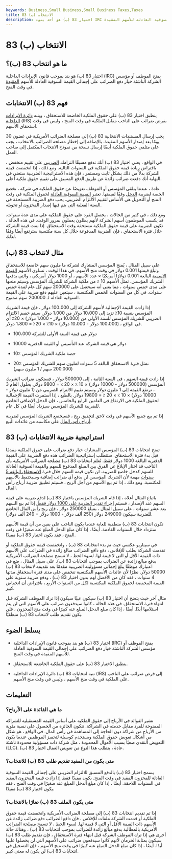 ```yaml
---
keywords: Business,Small Business,Small Business Taxes,Taxes
title: 83 (ب) الانتخاب
description: اختيار 83 (ب) هو أحد بنود IRC التي تمنح الموظف أو المؤسس خيار دفع الضرائب مقدمًا على القيمة السوقية العادلة للأسهم المقيدة.
---
```


# 83 (ب) الانتخاب
## ما هو انتخاب 83 (ب)؟

اختيار 83 (ب) هو بند بموجب قانون الإيرادات الداخلية (IRC) يمنح الموظف أو مؤسس الشركة الناشئة خيار دفع الضرائب على إجمالي القيمة السوقية العادلة للأسهم [المقيدة](/restrictedstock) في وقت المنح.

## فهم 83 (ب) الانتخابات

ينطبق اختيار 83 (ب) على حقوق الملكية الخاضعة للاستحقاق ، وينبه [دائرة الإيرادات الداخلية](/irs) (IRS) بفرض ضرائب على الناخب مقابل الملكية في وقت المنح ، وليس في وقت استحقاق الأسهم.

يجب إرسال المستندات الانتخابية 83 (ب) إلى مصلحة الضرائب الأمريكية في غضون 30 يومًا بعد إصدار الأسهم المقيدة. بالإضافة إلى إخطار مصلحة الضرائب بالانتخاب ، يجب على متلقي حقوق الملكية أيضًا إرسال نسخة من نموذج الانتخاب المكتمل إلى صاحب العمل.

في الواقع ، يعني اختيار 83 (ب) أنك تدفع مسبقًا التزامك [الضريبي](/taxliability) على تقييم منخفض ، بافتراض زيادة قيمة حقوق الملكية في السنوات التالية. ومع ذلك ، إذا انخفضت قيمة الشركة بدلاً من ذلك بشكل ثابت ومستمر ، فإن هذه الاستراتيجية الضريبية ستعني في النهاية أنك دفعت ضرائب زائدة عن طريق الدفع المسبق على تقييم حقوق ملكية أعلى.

عادة ، عندما يتلقى المؤسس أو الموظف تعويضًا عن حقوق الملكية في شركة ، تخضع الحصة لضريبة [الدخل](/incometax) وفقًا لقيمتها. تعتبر [القيمة السوقية العادلة](/fairmarketvalue) لحقوق الملكية في وقت المنح أو التحويل هي الأساس لتقييم الالتزام الضريبي. يجب دفع الضريبة المستحقة في السنة الفعلية التي يتم فيها إصدار المخزون أو تحويله.

ومع ذلك ، في كثير من الحالات ، يحصل الفرد على حقوق الملكية على مدى عدة سنوات. قد يكسب الموظفون أسهم الشركة لأنهم يظلون يعملون بمرور الوقت. في هذه الحالة ، تكون الضريبة على قيمة حقوق الملكية مستحقة وقت الاستحقاق. إذا نمت قيمة الشركة خلال فترة الاستحقاق ، فإن الضريبة المدفوعة خلال كل سنة مكتسبة سترتفع أيضًا وفقًا لذلك.

## مثال لانتخاب 83 (ب)

على سبيل المثال ، يُمنح المؤسس المشارك لشركة ما مليون سهم خاضعة للاستحقاق وتبلغ قيمتها 0.001 دولار في وقت منح الأسهم. في هذا الوقت ، تساوي الأسهم [القيمة الاسمية](/parvalue) البالغة 0.001 دولارًا أمريكيًا × عدد الأسهم ، أو 1000 دولار أمريكي ، والتي يدفعها الشريك المؤسس. تمثل الأسهم 10 ٪ من ملكية الشركة للشريك المؤسس وسيتم منحها على مدى خمس سنوات ، مما يعني أنه سيحصل على 200000 سهم كل عام لمدة خمس سنوات. في كل من السنوات الخمس المكتسبة ، سيتعين عليهم دفع ضريبة على القيمة السوقية العادلة لـ 200000 سهم ممنوح.

إذا زادت القيمة الإجمالية لأسهم الشركة إلى 100،000 دولار ، فإن قيمة الشريك المؤسس بنسبة 10٪ تزيد إلى 10،000 دولار من 1،000 دولار. سيتم خصم الالتزام الضريبي للشريك المؤسس للسنة الأولى من (10،000 دولار - 1،000 دولار) × 20٪ أي في الواقع ، (100،000 دولار - 10،000 دولار) × 10٪ × 20٪ = 1،800 دولار.

- 100،000 دولار هي قيمة السنة الأولى للشركة

- 10000 دولار هي قيمة الشركة عند التأسيس أو القيمة الدفترية

- 10٪ حصة ملكية الشريك المؤسس

- 20٪ تمثل فترة الاستحقاق البالغة 5 سنوات لمليون سهم للشريك المؤسس (200.000 سهم / 1 مليون سهم)

إذا زادت قيمة السهم ، في السنة الثانية ، إلى 500000 دولار ، فستكون ضرائب الشريك المؤسس (500000 دولار - 10000 دولار) × 10 ٪ × 20 ٪ = 9800 دولار. بحلول العام 3 ، ترتفع القيمة إلى 1 مليون دولار وسيتم تقييم الالتزام الضريبي من (1 مليون دولار - 10000 دولار) × 10 ٪ × 20 ٪ = 19800 دولار. بالطبع ، إذا استمرت القيمة الإجمالية لحقوق الملكية في الارتفاع في العامين الرابع والخامس ، فإن الدخل الإضافي الخاضع للضريبة للشريك المؤسس سيزداد أيضًا في كل عام.

إذا تم بيع جميع الأسهم في وقت لاحق لتحقيق ربح ، فسيخضع الشريك المؤسس لضريبة [أرباح رأس المال](/capital_gains_tax) على مكاسبه من عائدات البيع.

## 83 (ب) استراتيجية ضريبة الانتخابات

تمنح انتخابات 83 (ب) المؤسس المشارك خيار دفع ضرائب على حقوق الملكية مقدمًا قبل بدء فترة الاستحقاق. ستتطلب إستراتيجية الضرائب هذه دفع الضريبة على القيمة الدفترية البالغة 1000 دولار فقط. تُعلم انتخابات 83 (ب) مصلحة الضرائب الأمريكية بأن الناخب قد اختار الإبلاغ عن الفرق بين المبلغ المدفوع للسهم والقيمة السوقية العادلة للسهم كدخل خاضع للضريبة. لن تكون قيمة السهم خلال فترة [الاستحقاق البالغة 5 سنوات](/vesting) مهمة لأن الشريك المؤسس لن يدفع أي ضرائب إضافية وسيحتفظ بالأسهم المكتسبة. ومع ذلك ، إذا تم بيع الأسهم من أجل الربح ، فسيتم تطبيق ضريبة أرباح رأس المال.

باتباع المثال أعلاه ، إذا قام الشريك المؤسس باختيار 83 (ب) لدفع ضريبة على قيمة السهم عند الإصدار ، فسيتم [إجراء تقدير الضريبة على 1000 دولار فقط.](/assessedvalue) إذا تم بيع السهم بعد عشر سنوات ، على سبيل المثال ، بمبلغ 250000 دولار ، فإن ربح رأس المال الخاضع للضريبة سيكون 249000 دولار (250 ألف دولار - 1000 دولار = 249 ألف دولار).

تكون انتخابات 83 (ب) منطقية للغاية عندما يكون الناخب على يقين من أن قيمة الأسهم ستزداد خلال السنوات القادمة. أيضًا ، إذا كان مبلغ الدخل المبلغ عنه صغيرًا في وقت المنح ، فقد يكون اختيار 83 (ب) مفيدًا.

في سيناريو عكسي حيث تم بدء انتخابات 83 (ب) ، وانخفضت قيمة حقوق الملكية أو تقدمت الشركة بطلب للإفلاس ، دفع دافع الضرائب مبالغ زائدة في الضرائب على الأسهم ذات القيمة الأقل أو التي لا قيمة لها. لسوء الحظ ، لا تسمح مصلحة الضرائب الأمريكية بدفع مبالغ زائدة عن الضرائب بموجب انتخابات 83 (ب). على سبيل المثال ، ضع في اعتبارك موظفًا يبلغ إجمالي مسؤوليته الضريبية مقدمًا بعد تقديمه لانتخاب 83 (ب) 50000 دولار. نظرًا لأن عائدات الأسهم المكتسبة تنخفض على مدى فترة استحقاق مدتها 4 سنوات ، فقد كان من الأفضل لهم بدون اختيار 83 (ب) ، ودفع ضريبة سنوية على القيمة المخفضة لحقوق الملكية المكتسبة لكل من السنوات الأربع ، بافتراض أن انخفاض كبير.

مثال آخر حيث يتضح أن اختيار 83 (ب) سيكون عيبًا سيكون إذا ترك الموظف الشركة قبل انتهاء فترة الاستحقاق. في هذه الحالة ، كانوا سيدفعون ضرائب على الأسهم التي لن يتم استلامها أبدًا. أيضًا ، إذا كان مبلغ الدخل المبلغ عنه كبيرًا في وقت منح المخزون ، فلن يكون تقديم طلب لانتخاب 83 (ب) منطقيًا.

## يسلط الضوء

- اختيار 83 (ب) هو بند بموجب قانون الإيرادات الداخلية (IRC) يمنح الموظف أو مؤسس الشركة الناشئة خيار دفع الضرائب على إجمالي القيمة السوقية العادلة للأسهم المقيدة في وقت المنح.

- ينطبق الاختيار 83 (ب) على حقوق الملكية الخاضعة للاستحقاق.

- تنبه انتخابات 83 (ب) دائرة الإيرادات الداخلية (IRS) إلى فرض ضرائب على الناخب على الملكية في وقت منح الأسهم ، وليس في وقت منح الأسهم.

## التعليمات

### ما هي الفائدة على الأرباح؟

تشير الفوائد في الأرباح إلى حقوق الملكية على أساس القيمة المستقبلية للشراكة الممنوحة للفرد مقابل خدمته في الشراكة. تتكون الجائزة من الحصول على نسبة مئوية من الأرباح من شراكة دون الحاجة إلى المساهمة في رأس المال. في الواقع ، هو شكل من أشكال تعويض حقوق الملكية ويستخدم كوسيلة لتحفيز الموظفين عندما يكون التعويض النقدي صعبًا بسبب الأموال المحدودة ، مثل شركة ذات مسؤولية محدودة ناشئة (LLC). عادة ، يتطلب هذا النوع من تعويض العمال اختيار 83 (ب).

### متى يكون من المفيد تقديم طلب 83 (ب) للانتخاب؟

يسمح اختيار 83 (ب) بالدفع المسبق للالتزام الضريبي على إجمالي القيمة السوقية العادلة للمخزون المقيد في وقت المنح. يكون مفيدًا فقط إذا زادت قيمة المخزون المقيد في السنوات اللاحقة. أيضًا ، إذا كان مبلغ الدخل المبلغ عنه صغيرًا في وقت المنح ، فقد يكون اختيار 83 (ب) مفيدًا.

### متى يكون الملف 83 (ب) ضارًا بالانتخاب؟

إذا تم تقديم انتخابات 83 (ب) إلى مصلحة الضرائب الأمريكية وانخفضت قيمة حقوق الملكية أو قدمت الشركة ملفات للإفلاس ، فإن دافع الضرائب دفع ضرائب زائدة عن الأسهم ذات القيمة الأقل أو التي لا قيمة لها. لسوء الحظ ، لا تسمح مصلحة الضرائب الأمريكية بالمطالبة بدفع مبالغ زائدة للضرائب بموجب انتخابات 83 (ب) ، وهناك حالة أخرى هي إذا ترك الموظف الشركة قبل انتهاء فترة الاستحقاق ، فإن تقديم طلب 83 (ب) سيكون بمثابة الحرمان لأنهم كانوا سيدفعون ضرائب على الأسهم التي لن يحصلوا عليها أبدًا. أيضًا ، إذا كان مبلغ الدخل المبلغ عنه كبيرًا في وقت منح الأسهم ، فإن التسجيل في انتخابات 83 (ب) لن يكون له معنى كبير.

